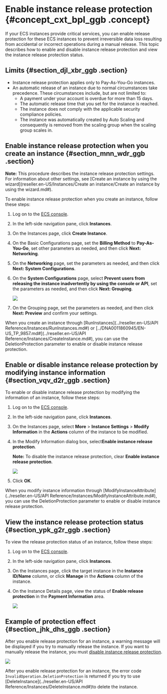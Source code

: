 # Enable instance release protection {#concept_cxt_bpl_ggb .concept}

If your ECS instances provide critical services, you can enable release protection for these ECS instances to prevent irreversible data loss resulting from accidental or incorrect operations during a manual release. This topic describes how to enable and disable instance release protection and view the instance release protection status.

## Limits {#section_djl_xbr_ggb .section}

-   Instance release protection applies only to Pay-As-You-Go instances.
-   An automatic release of an instance due to normal circumstances take precedence. These circumstances include, but are not limited to:
    -   A payment under your account is overdue for more than 15 days.
    -   The automatic release time that you set for the instance is reached.
    -   The instance does not comply with the applicable security compliance policies.
    -   The instance was automatically created by Auto Scaling and consequently is removed from the scaling group when the scaling group scales in.

## Enable instance release protection when you create an instance {#section_mnn_wdr_ggb .section}

**Note:** This procedure describes the instance release protection settings. For information about other settings, see [Create an instance by using the wizard](reseller.en-US/Instances/Create an instance/Create an instance by using the wizard.md#).

To enable instance release protection when you create an instance, follow these steps:

1.  Log on to the [ECS console](https://partners-intl.console.aliyun.com/#/ecs).
2.  In the left-side navigation pane, click **Instances**.
3.  On the Instances page, click **Create Instance**.
4.  On the Basic Configurations page, set the **Billing Method** to **Pay-As-You-Go**, set other parameters as needed, and then click **Next: Networking**.
5.  On the **Networking** page, set the parameters as needed, and then click **Next: System Configurations**.
6.  On the **System Configurations** page, select **Prevent users from releasing the instance inadvertently by using the console or API**, set the parameters as needed, and then click **Next: Grouping**.

    ![](http://static-aliyun-doc.oss-cn-hangzhou.aliyuncs.com/assets/img/83469/155953470637279_en-US.png)

7.  On the Grouping page, set the parameters as needed, and then click **Next: Preview** and confirm your settings.

When you create an instance through [RunInstances](../reseller.en-US/API Reference/Instances/RunInstances.md#) or [../DNA0011860945/EN-US\_TP\_9857.md\#](../reseller.en-US/API Reference/Instances/CreateInstance.md#), you can use the DeletionProtection parameter to enable or disable instance release protection.

## Enable or disable instance release protection by modifying instance information {#section_vqv_d2r_ggb .section}

To enable or disable instance release protection by modifying the information of an instance, follow these steps:

1.  Log on to the [ECS console](https://partners-intl.console.aliyun.com/#/ecs).
2.  In the left-side navigation pane, click **Instances**.
3.  On the Instances page, select **More** \> **Instance Settings** \> **Modify Information** in the **Actions** column of the instance to be modified.
4.  In the Modify Information dialog box, select**Enable instance release protection**.

    **Note:** To disable the instance release protection, clear **Enable instance release protection**.

    ![](http://static-aliyun-doc.oss-cn-hangzhou.aliyuncs.com/assets/img/83469/155953470637280_en-US.png)

5.  Click **OK**.

When you modify instance information through [ModifyInstanceAttribute](../reseller.en-US/API Reference/Instances/ModifyInstanceAttribute.md#), you can use the DeletionProtection parameter to enable or disable instance release protection.

## View the instance release protection status {#section_ypk_g2r_ggb .section}

To view the release protection status of an instance, follow these steps:

1.  Log on to the [ECS console](https://partners-intl.console.aliyun.com/#/ecs).
2.  In the left-side navigation pane, click **Instances**.
3.  On the Instances page, click the target instance in the **Instance ID/Name** column, or click **Manage** in the **Actions** column of the instance.
4.  On the Instance Details page, view the status of **Enable release protection** in the **Payment Information** area.

    ![](http://static-aliyun-doc.oss-cn-hangzhou.aliyuncs.com/assets/img/83469/155953470637282_en-US.png)


## Example of protection effect {#section_jhk_dhs_ggb .section}

After you enable release protection for an instance, a warning message will be displayed if you try to manually release the instance. If you want to manually release the instance, you must [disable instance release protection](#section_vqv_d2r_ggb).

![](http://static-aliyun-doc.oss-cn-hangzhou.aliyuncs.com/assets/img/83469/155953470637284_en-US.png)

After you enable release protection for an instance, the error code `InvalidOperation.DeletionProtection` is returned if you try to use [DeleteInstance](../reseller.en-US/API Reference/Instances/DeleteInstance.md#)to delete the instance.

